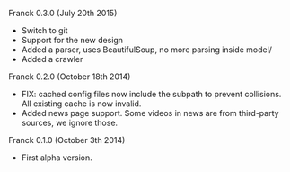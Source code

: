 Franck 0.3.0 (July 20th 2015)

  * Switch to git
  * Support for the new design
  * Added a parser, uses BeautifulSoup, no more parsing inside model/
  * Added a crawler
  
Franck 0.2.0 (October 18th 2014)

  * FIX: cached config files now include the subpath to prevent collisions. All existing cache is now invalid.
  * Added news page support. Some videos in news are from third-party sources, we ignore those.

Franck 0.1.0 (October 3th 2014)

  * First alpha version.
